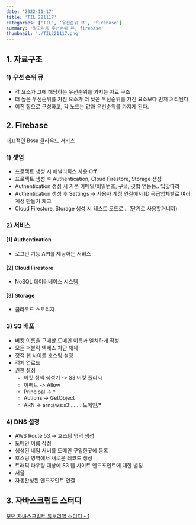 ```yaml
---
date: '2022-11-17'
title: 'TIL 221117'
categories: ['TIL', '우선순위 큐', 'firebase']
summary: '알고리즘 우선순위 큐, firebase'
thumbnail: './TIL221117.png'
---
```


## 1. 자료구조

### 1) 우선 순위 큐

- 각 요소가 그에 해당하는 우선순위를 가지는 자료 구조
- 더 높은 우선순위를 가진 요소가 더 낮은 우선순위를 가진 요소보다 먼저 처리된다.
- 이진 힙으로 구성하고, 각 노드는 값과 우선순위를 가지게 된다.

## 2. Firebase

대표적인 Bssa 클라우드 서비스

### 1) 셋업

- 프로젝트 생성 시 애널리틱스 사용 Off
- 프로젝트 생성 후 Authentication, Cloud Firestore, Storage 생성
- Authentication 생성 시 기본 이메일/비밀번호, 구글, 깃헙 연동등.. 입맛따라
- Authentication 생성 후 Settings -> 사용자 계정 연결에서 ID 공급업체별로 여러 계정 만들기 체크
- Cloud Firestore, Storage 생성 시 테스트 모드로... (단기로 사용할거니까)

### 2) 서비스

#### [1] Authentication

- 로그인 기능 API를 제공하는 서비스

#### [2] Cloud Firestore

- NoSQL 데이터베이스 시스템

#### [3] Storage

- 클라우드 스토리지

### 3) S3 배포

- 버킷 이름을 구매할 도메인 이름과 일치하게 작성
- 모든 퍼블릭 엑세스 차단 해제
- 정적 웹 사이트 호스팅 설정
- 객체 업로드
- 권한 설정
  - 버킷 정책 생성기 -> S3 버킷 폴리시
  - 이펙트 -> Allow
  - Principal -> \*
  - Actions -> GetObject
  - ARN -> arn:aws:s3:........도메인/\*

### 4) DNS 설정

- AWS Route 53 -> 호스팅 영역 생성
- 도메인 이름 작성
- 생성된 네임 서버를 도메인 구입한곳에 등록
- 호스팅 영역에서 새로운 레코드 생성
- 트래픽 라우팅 대상에 S3 웹 사이트 엔드포인트에 대한 별칭
- 서울
- 자동완성된 엔드포인트 연결

## 3. 자바스크립트 스터디

[모던 자바스크립트 튜토리얼 스터디 - 1](https://velog.io/@jeremy-kr/%EB%AA%A8%EB%8D%98-JavaScript-%ED%8A%9C%ED%86%A0%EB%A6%AC%EC%96%BC-%EC%8A%A4%ED%84%B0%EB%94%94-1)
